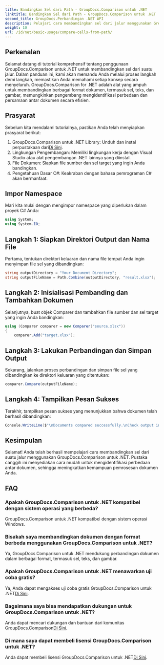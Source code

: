 ```yaml
---
title: Bandingkan Sel dari Path - GroupDocs.Comparison untuk .NET
linktitle: Bandingkan Sel dari Path - GroupDocs.Comparison untuk .NET
second_title: GroupDocs.Perbandingan .NET API
description: Pelajari cara membandingkan sel dari jalur menggunakan GroupDocs.Comparison untuk .NET. Identifikasi perbedaan antar dokumen secara efisien.
weight: 10
url: /id/net/basic-usage/compare-cells-from-path/
---
```

## Perkenalan
Selamat datang di tutorial komprehensif tentang penggunaan GroupDocs.Comparison untuk .NET untuk membandingkan sel dari suatu jalur. Dalam panduan ini, kami akan memandu Anda melalui proses langkah demi langkah, memastikan Anda memahami setiap konsep secara menyeluruh. GroupDocs.Comparison for .NET adalah alat yang ampuh untuk membandingkan berbagai format dokumen, termasuk sel, teks, dan gambar, memungkinkan pengembang mengidentifikasi perbedaan dan persamaan antar dokumen secara efisien.
## Prasyarat
Sebelum kita mendalami tutorialnya, pastikan Anda telah menyiapkan prasyarat berikut:
1. GroupDocs.Comparison untuk .NET Library: Unduh dan instal perpustakaan dari[Di Sini](https://releases.groupdocs.com/comparison/net/).
2. Lingkungan Pengembangan: Memiliki lingkungan kerja dengan Visual Studio atau alat pengembangan .NET lainnya yang diinstal.
3. File Dokumen: Siapkan file sumber dan sel target yang ingin Anda bandingkan.
4. Pengetahuan Dasar C#: Keakraban dengan bahasa pemrograman C# akan bermanfaat.

## Impor Namespace
Mari kita mulai dengan mengimpor namespace yang diperlukan dalam proyek C# Anda:
```csharp
using System;
using System.IO;
```
## Langkah 1: Siapkan Direktori Output dan Nama File
Pertama, tentukan direktori keluaran dan nama file tempat Anda ingin menyimpan file sel yang dibandingkan:
```csharp
string outputDirectory = "Your Document Directory";
string outputFileName = Path.Combine(outputDirectory, "result.xlsx");
```
## Langkah 2: Inisialisasi Pembanding dan Tambahkan Dokumen
Selanjutnya, buat objek Comparer dan tambahkan file sumber dan sel target yang ingin Anda bandingkan:
```csharp
using (Comparer comparer = new Comparer("source.xlsx"))
{
    comparer.Add("target.xlsx");
```
## Langkah 3: Lakukan Perbandingan dan Simpan Output
Sekarang, jalankan proses perbandingan dan simpan file sel yang dibandingkan ke direktori keluaran yang ditentukan:
```csharp
comparer.Compare(outputFileName);
```
## Langkah 4: Tampilkan Pesan Sukses
Terakhir, tampilkan pesan sukses yang menunjukkan bahwa dokumen telah berhasil dibandingkan:
```csharp
Console.WriteLine($"\nDocuments compared successfully.\nCheck output in {outputDirectory}.");
```

## Kesimpulan
Selamat! Anda telah berhasil mempelajari cara membandingkan sel dari suatu jalur menggunakan GroupDocs.Comparison untuk .NET. Pustaka canggih ini menyediakan cara mudah untuk mengidentifikasi perbedaan antar dokumen, sehingga meningkatkan kemampuan pemrosesan dokumen Anda.
## FAQ
### Apakah GroupDocs.Comparison untuk .NET kompatibel dengan sistem operasi yang berbeda?
GroupDocs.Comparison untuk .NET kompatibel dengan sistem operasi Windows.
### Bisakah saya membandingkan dokumen dengan format berbeda menggunakan GroupDocs.Comparison untuk .NET?
Ya, GroupDocs.Comparison untuk .NET mendukung perbandingan dokumen dalam berbagai format, termasuk sel, teks, dan gambar.
### Apakah GroupDocs.Comparison untuk .NET menawarkan uji coba gratis?
 Ya, Anda dapat mengakses uji coba gratis GroupDocs.Comparison untuk .NET[Di Sini](https://releases.groupdocs.com/).
### Bagaimana saya bisa mendapatkan dukungan untuk GroupDocs.Comparison untuk .NET?
Anda dapat mencari dukungan dan bantuan dari komunitas GroupDocs.Comparison[Di Sini](https://forum.groupdocs.com/c/comparison/12).
### Di mana saya dapat membeli lisensi GroupDocs.Comparison untuk .NET?
 Anda dapat membeli lisensi GroupDocs.Comparison untuk .NET[Di Sini](https://purchase.groupdocs.com/buy).